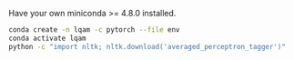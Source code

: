 Have your own miniconda >= 4.8.0 installed.

```bash
conda create -n lqam -c pytorch --file env
conda activate lqam
python -c "import nltk; nltk.download('averaged_perceptron_tagger')"
```
